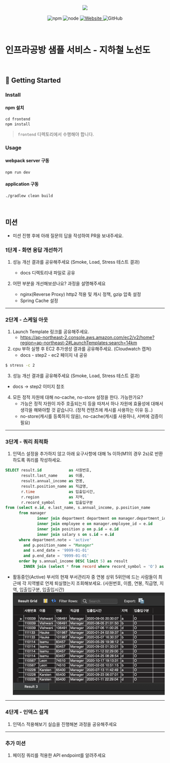 <p align="center">
    <img width="200px;" src="https://raw.githubusercontent.com/woowacourse/atdd-subway-admin-frontend/master/images/main_logo.png"/>
</p>
<p align="center">
  <img alt="npm" src="https://img.shields.io/badge/npm-%3E%3D%205.5.0-blue">
  <img alt="node" src="https://img.shields.io/badge/node-%3E%3D%209.3.0-blue">
  <a href="https://edu.nextstep.camp/c/R89PYi5H" alt="nextstep atdd">
    <img alt="Website" src="https://img.shields.io/website?url=https%3A%2F%2Fedu.nextstep.camp%2Fc%2FR89PYi5H">
  </a>
  <img alt="GitHub" src="https://img.shields.io/github/license/next-step/atdd-subway-service">
</p>

<br>

# 인프라공방 샘플 서비스 - 지하철 노선도

<br>

## 🚀 Getting Started

### Install

#### npm 설치

```
cd frontend
npm install
```

> `frontend` 디렉토리에서 수행해야 합니다.

### Usage

#### webpack server 구동

```
npm run dev
```

#### application 구동

```
./gradlew clean build
```

<br>

## 미션

* 미션 진행 후에 아래 질문의 답을 작성하여 PR을 보내주세요.

### 1단계 - 화면 응답 개선하기

1. 성능 개선 결과를 공유해주세요 (Smoke, Load, Stress 테스트 결과)
   - docs 디렉토리내 파일로 공유

2. 어떤 부분을 개선해보셨나요? 과정을 설명해주세요
   - nginx(Reverse Proxy) http2 적용 및 캐시 정책, gzip 압축 설정
   - Spring Cache 설정

---

### 2단계 - 스케일 아웃

1. Launch Template 링크를 공유해주세요.
   - https://ap-northeast-2.console.aws.amazon.com/ec2/v2/home?region=ap-northeast-2#LaunchTemplates:search=14km
2. cpu 부하 실행 후 EC2 추가생성 결과를 공유해주세요. (Cloudwatch 캡쳐)
   - docs - step2 - ec2 페이지 내 공유

```sh
$ stress -c 2
```

3. 성능 개선 결과를 공유해주세요 (Smoke, Load, Stress 테스트 결과)

- docs -> step2 이미지 참조

4. 모든 정적 자원에 대해 no-cache, no-store 설정을 한다. 가능한가요?
   - 가능은 정적 자원이 자주 호출되는지 등을 따져서 하나 자원에 효율성에 대해서 생각을 해봐야할 것 같습니다. (정적 컨텐츠에 캐시를 사용하는 이유 등..)
   - no-store(캐시를 등록하지 않음), no-cache(캐시를 사용하나, 서버에 검증이 필요)

---

### 3단계 - 쿼리 최적화

1. 인덱스 설정을 추가하지 않고 아래 요구사항에 대해 1s 이하(M1의 경우 2s)로 반환하도록 쿼리를 작성하세요.

```sql
SELECT result.id            as 사원번호,
       result.last_name     as 이름,
       result.annual_income as 연봉,
       result.position_name as 직급명,
       r.time               as 입출입시간,
       r.region             as 지역,
       r.record_symbol      as 입출입구분
from (select e.id, e.last_name, s.annual_income, p.position_name
      from manager
              inner join department department on manager.department_id = department.id
              inner join employee e on manager.employee_id = e.id
              inner join position p on p.id = e.id
              inner join salary s on s.id = e.id
      where department.note = 'active'
        and p.position_name = "Manager"
        and s.end_date = '9999-01-01'
        and p.end_date = '9999-01-01'
      order by s.annual_income DESC limit 5) as result
        INNER join (select * from record where record_symbol = 'O') as r ON r.employee_id = result.id

```

- 활동중인(Active) 부서의 현재 부서관리자 중 연봉 상위 5위안에 드는 사람들이 최근에 각 지역별로 언제 퇴실했는지 조회해보세요. (사원번호, 이름, 연봉, 직급명, 지역, 입출입구분, 입출입시간)
  ![쿼리 결과](docs/step3/img.png)

---

### 4단계 - 인덱스 설계

1. 인덱스 적용해보기 실습을 진행해본 과정을 공유해주세요

---

### 추가 미션

1. 페이징 쿼리를 적용한 API endpoint를 알려주세요
